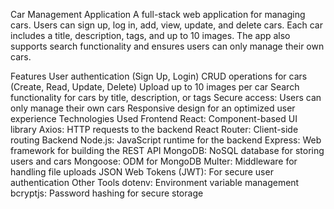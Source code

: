 Car Management Application
A full-stack web application for managing cars. Users can sign up, log in, add, view, update, and delete cars. Each car includes a title, description, tags, and up to 10 images. The app also supports search functionality and ensures users can only manage their own cars.

Features
User authentication (Sign Up, Login)
CRUD operations for cars (Create, Read, Update, Delete)
Upload up to 10 images per car
Search functionality for cars by title, description, or tags
Secure access: Users can only manage their own cars
Responsive design for an optimized user experience
Technologies Used
Frontend
React: Component-based UI library
Axios: HTTP requests to the backend
React Router: Client-side routing
Backend
Node.js: JavaScript runtime for the backend
Express: Web framework for building the REST API
MongoDB: NoSQL database for storing users and cars
Mongoose: ODM for MongoDB
Multer: Middleware for handling file uploads
JSON Web Tokens (JWT): For secure user authentication
Other Tools
dotenv: Environment variable management
bcryptjs: Password hashing for secure storage
